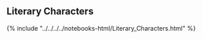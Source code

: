 Literary Characters
------------------------------

{% include "../../../../notebooks-html/Literary_Characters.html" %}
